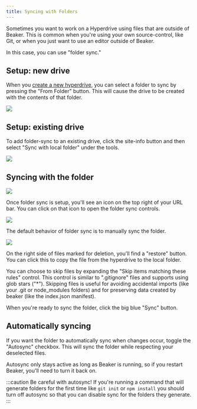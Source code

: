 ```yaml
---
title: Syncing with Folders
---
```


Sometimes you want to work on a Hyperdrive using files that are outside of Beaker. This is common when you're using your own source-control, like Git, or when you just want to use an editor outside of Beaker.

In this case, you can use "folder sync."

## Setup: new drive

When you [create a new hyperdrive](../creating-new-hyperdrives.md), you can select a folder to sync by pressing the "From Folder" button. This will cause the drive to be created with the contents of that folder.

<img className="centered" src="/img/folder-sync-create-drive.png" />

## Setup: existing drive

To add folder-sync to an existing drive, click the site-info button and then select "Sync with local folder" under the tools.

<img className="centered" src="/img/folder-sync-from-tools.png" />


## Syncing with the folder

<img className="centered" src="/img/folder-sync-button.png" />

Once folder sync is setup, you'll see an icon on the top right of your URL bar. You can click on that icon to open the folder sync controls.

<img className="centered" src="/img/folder-sync-controls.png" />

The default behavior of folder sync is to manually sync the folder.

<img className="centered" src="/img/folder-sync-restore.png" />

On the right side of files marked for deletion, you'll find a "restore" button. You can click this to copy the file from the hyperdrive to the local folder.

You can choose to skip files by expanding the "Skip items matching these rules" control. This control is similar to ".gitignore" files and supports using glob stars ("*"). Skipping files is useful for avoiding accidental imports (like your .git or node_modules folders) and for preserving data created by beaker (like the index.json manifest).

When you're ready to sync the folder, click the big blue "Sync" button.

## Automatically syncing

If you want the folder to automatically sync when changes occur, toggle the "Autosync" checkbox. This will sync the folder while respecting your deselected files.

Autosync only stays active as long as Beaker is running, so if you restart Beaker, you'll need to turn it back on.

:::caution
Be careful with autosync! If you're running a command that will generate folders for the first time like `git init` or `npm install` you should turn off autosync so that you can disable sync for the folders they generate.
:::